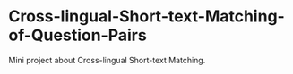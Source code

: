 # Cross-lingual-Short-text-Matching-of-Question-Pairs
Mini project about Cross-lingual Short-text Matching.
